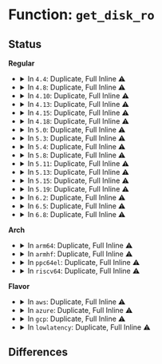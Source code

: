 # Function: <code>get_disk_ro</code>

## Status
<b>Regular</b>
<ul>
<li>
<details>
<summary>In <code>4.4</code>: Duplicate, Full Inline ⚠️</summary>

**Collision:** Static Duplication

**Inline:** Full

**Transformation:** False

**Instances:**

```
In block/genhd.c (0)
Location: include/linux/genhd.h:440
Inline: True
```
```
In block/partition-generic.c (0)
Location: include/linux/genhd.h:440
Inline: True
```
```
In drivers/nvdimm/bus.c (0)
Location: include/linux/genhd.h:440
Inline: True
```
```
In drivers/md/dm-ioctl.c (0)
Location: include/linux/genhd.h:440
Inline: True
```
</details>
</li>
<li>
<details>
<summary>In <code>4.8</code>: Duplicate, Full Inline ⚠️</summary>

**Collision:** Static Duplication

**Inline:** Full

**Transformation:** False

**Instances:**

```
In block/genhd.c (0)
Location: include/linux/genhd.h:429
Inline: True
```
```
In block/partition-generic.c (0)
Location: include/linux/genhd.h:429
Inline: True
```
```
In drivers/nvdimm/bus.c (0)
Location: include/linux/genhd.h:429
Inline: True
```
```
In drivers/md/dm-ioctl.c (0)
Location: include/linux/genhd.h:429
Inline: True
```
</details>
</li>
<li>
<details>
<summary>In <code>4.10</code>: Duplicate, Full Inline ⚠️</summary>

**Collision:** Static Duplication

**Inline:** Full

**Transformation:** False

**Instances:**

```
In block/genhd.c (0)
Location: include/linux/genhd.h:420
Inline: True
```
```
In block/partition-generic.c (0)
Location: include/linux/genhd.h:420
Inline: True
```
```
In drivers/nvdimm/bus.c (0)
Location: include/linux/genhd.h:420
Inline: True
```
```
In drivers/md/dm-ioctl.c (0)
Location: include/linux/genhd.h:420
Inline: True
```
</details>
</li>
<li>
<details>
<summary>In <code>4.13</code>: Duplicate, Full Inline ⚠️</summary>

**Collision:** Static Duplication

**Inline:** Full

**Transformation:** False

**Instances:**

```
In block/genhd.c (0)
Location: include/linux/genhd.h:414
Inline: True
```
```
In block/partition-generic.c (0)
Location: include/linux/genhd.h:414
Inline: True
```
```
In drivers/nvdimm/bus.c (0)
Location: include/linux/genhd.h:414
Inline: True
```
```
In drivers/md/dm-ioctl.c (0)
Location: include/linux/genhd.h:414
Inline: True
```
</details>
</li>
<li>
<details>
<summary>In <code>4.15</code>: Duplicate, Full Inline ⚠️</summary>

**Collision:** Static Duplication

**Inline:** Full

**Transformation:** False

**Instances:**

```
In block/genhd.c (0)
Location: include/linux/genhd.h:406
Inline: True
```
```
In block/partition-generic.c (0)
Location: include/linux/genhd.h:406
Inline: True
```
```
In drivers/nvdimm/bus.c (0)
Location: include/linux/genhd.h:406
Inline: True
```
```
In drivers/md/dm-ioctl.c (0)
Location: include/linux/genhd.h:406
Inline: True
```
</details>
</li>
<li>
<details>
<summary>In <code>4.18</code>: Duplicate, Full Inline ⚠️</summary>

**Collision:** Static Duplication

**Inline:** Full

**Transformation:** False

**Instances:**

```
In block/genhd.c (0)
Location: include/linux/genhd.h:414
Inline: True
```
```
In block/partition-generic.c (0)
Location: include/linux/genhd.h:414
Inline: True
```
```
In drivers/nvdimm/bus.c (0)
Location: include/linux/genhd.h:414
Inline: True
```
```
In drivers/scsi/sd.c (0)
Location: include/linux/genhd.h:414
Inline: True
```
```
In drivers/md/dm-ioctl.c (0)
Location: include/linux/genhd.h:414
Inline: True
```
</details>
</li>
<li>
<details>
<summary>In <code>5.0</code>: Duplicate, Full Inline ⚠️</summary>

**Collision:** Static Duplication

**Inline:** Full

**Transformation:** False

**Instances:**

```
In block/genhd.c (0)
Location: include/linux/genhd.h:437
Inline: True
```
```
In block/partition-generic.c (0)
Location: include/linux/genhd.h:437
Inline: True
```
```
In drivers/nvdimm/bus.c (0)
Location: include/linux/genhd.h:437
Inline: True
```
```
In drivers/scsi/sd.c (0)
Location: include/linux/genhd.h:437
Inline: True
```
```
In drivers/md/dm-ioctl.c (0)
Location: include/linux/genhd.h:437
Inline: True
```
</details>
</li>
<li>
<details>
<summary>In <code>5.3</code>: Duplicate, Full Inline ⚠️</summary>

**Collision:** Static Duplication

**Inline:** Full

**Transformation:** False

**Instances:**

```
In block/genhd.c (0)
Location: include/linux/genhd.h:444
Inline: True
```
```
In block/partition-generic.c (0)
Location: include/linux/genhd.h:444
Inline: True
```
```
In drivers/nvdimm/bus.c (0)
Location: include/linux/genhd.h:444
Inline: True
```
```
In drivers/md/dm-ioctl.c (0)
Location: include/linux/genhd.h:444
Inline: True
```
</details>
</li>
<li>
<details>
<summary>In <code>5.4</code>: Duplicate, Full Inline ⚠️</summary>

**Collision:** Static Duplication

**Inline:** Full

**Transformation:** False

**Instances:**

```
In block/genhd.c (0)
Location: include/linux/genhd.h:444
Inline: True
```
```
In block/partition-generic.c (0)
Location: include/linux/genhd.h:444
Inline: True
```
```
In drivers/nvdimm/bus.c (0)
Location: include/linux/genhd.h:444
Inline: True
```
```
In drivers/md/dm-ioctl.c (0)
Location: include/linux/genhd.h:444
Inline: True
```
</details>
</li>
<li>
<details>
<summary>In <code>5.8</code>: Duplicate, Full Inline ⚠️</summary>

**Collision:** Static Duplication

**Inline:** Full

**Transformation:** False

**Instances:**

```
In block/genhd.c (ffffffff81559105)
Location: include/linux/genhd.h:311
Inline: True
Inline callers:
  - block/genhd.c:disk_ro_show
```
```
In block/partitions/core.c (ffffffff8155d47a)
Location: include/linux/genhd.h:311
Inline: True
Inline callers:
  - block/partitions/core.c:add_partition
```
```
In drivers/nvdimm/bus.c (ffffffff8180f530)
Location: include/linux/genhd.h:311
Inline: True
Inline callers:
  - drivers/nvdimm/bus.c:nvdimm_revalidate_disk
```
```
In drivers/md/dm-ioctl.c (ffffffff819804d3)
Location: include/linux/genhd.h:311
Inline: True
Inline callers:
  - drivers/md/dm-ioctl.c:__dev_status
```
</details>
</li>
<li>
<details>
<summary>In <code>5.11</code>: Duplicate, Full Inline ⚠️</summary>

**Collision:** Static Duplication

**Inline:** Full

**Transformation:** False

**Instances:**

```
In block/genhd.c (ffffffff81575878)
Location: include/linux/genhd.h:254
Inline: True
Inline callers:
  - block/genhd.c:disk_ro_show
```
```
In block/partitions/core.c (ffffffff8157926c)
Location: include/linux/genhd.h:254
Inline: True
Inline callers:
  - block/partitions/core.c:add_partition
```
```
In drivers/nvdimm/bus.c (ffffffff8181e474)
Location: include/linux/genhd.h:254
Inline: True
Inline callers:
  - drivers/nvdimm/bus.c:nvdimm_check_and_set_ro
```
```
In drivers/md/dm-ioctl.c (ffffffff81984af3)
Location: include/linux/genhd.h:254
Inline: True
Inline callers:
  - drivers/md/dm-ioctl.c:__dev_status
```
</details>
</li>
<li>
<details>
<summary>In <code>5.13</code>: Duplicate, Full Inline ⚠️</summary>

**Collision:** Static Duplication

**Inline:** Full

**Transformation:** False

**Instances:**

```
In block/genhd.c (ffffffff8157dce8)
Location: include/linux/genhd.h:225
Inline: True
Inline callers:
  - block/genhd.c:disk_ro_show
  - block/genhd.c:disk_ro_show
```
```
In drivers/nvdimm/bus.c (ffffffff818017ad)
Location: include/linux/genhd.h:225
Inline: True
Inline callers:
  - drivers/nvdimm/bus.c:nvdimm_check_and_set_ro
```
```
In drivers/md/dm-ioctl.c (ffffffff81968a23)
Location: include/linux/genhd.h:225
Inline: True
Inline callers:
  - drivers/md/dm-ioctl.c:__dev_status
```
</details>
</li>
<li>
<details>
<summary>In <code>5.15</code>: Duplicate, Full Inline ⚠️</summary>

**Collision:** Static Duplication

**Inline:** Full

**Transformation:** False

**Instances:**

```
In block/genhd.c (ffffffff815e3988)
Location: include/linux/genhd.h:218
Inline: True
Inline callers:
  - block/genhd.c:disk_ro_show
  - block/genhd.c:disk_ro_show
```
```
In drivers/nvdimm/bus.c (ffffffff8188bc9a)
Location: include/linux/genhd.h:218
Inline: True
Inline callers:
  - drivers/nvdimm/bus.c:nvdimm_check_and_set_ro
```
```
In drivers/md/dm-ioctl.c (ffffffff81a118a4)
Location: include/linux/genhd.h:218
Inline: True
Inline callers:
  - drivers/md/dm-ioctl.c:__dev_status
```
</details>
</li>
<li>
<details>
<summary>In <code>5.19</code>: Duplicate, Full Inline ⚠️</summary>

**Collision:** Static Duplication

**Inline:** Full

**Transformation:** False

**Instances:**

```
In fs/super.c (ffffffff813f68b9)
Location: include/linux/blkdev.h:770
Inline: True
Inline callers:
  - fs/super.c:reconfigure_super
```
```
In fs/ext4/super.c (ffffffff81529507)
Location: include/linux/blkdev.h:770
Inline: True
Inline callers:
  - fs/ext4/super.c:ext4_load_journal
  - fs/ext4/super.c:ext4_load_journal
  - fs/ext4/super.c:__ext4_grp_locked_error
  - fs/ext4/super.c:ext4_handle_error
```
```
In fs/ext4/orphan.c (ffffffff8153a636)
Location: include/linux/blkdev.h:770
Inline: True
Inline callers:
  - fs/ext4/orphan.c:ext4_orphan_cleanup
```
```
In block/bdev.c (ffffffff8166facd)
Location: include/linux/blkdev.h:770
Inline: True
Inline callers:
  - block/bdev.c:blkdev_get_by_path
```
```
In block/fops.c (ffffffff816702e7)
Location: include/linux/blkdev.h:770
Inline: True
Inline callers:
  - block/fops.c:blkdev_write_iter
```
```
In block/blk-core.c (ffffffff81679790)
Location: include/linux/blkdev.h:770
Inline: True
Inline callers:
  - block/blk-core.c:submit_bio_noacct
```
```
In block/blk-lib.c (ffffffff816824b5)
Location: include/linux/blkdev.h:770
Inline: True
Inline callers:
  - block/blk-lib.c:blkdev_issue_secure_erase
  - block/blk-lib.c:__blkdev_issue_zero_pages
  - block/blk-lib.c:__blkdev_issue_write_zeroes
  - block/blk-lib.c:__blkdev_issue_discard
```
```
In block/ioctl.c (ffffffff81690dd0)
Location: include/linux/blkdev.h:770
Inline: True
Inline callers:
  - block/ioctl.c:blkdev_common_ioctl
```
```
In block/genhd.c (ffffffff81692995)
Location: include/linux/blkdev.h:770
Inline: True
Inline callers:
  - block/genhd.c:disk_ro_show
```
```
In block/partitions/core.c (ffffffff816953ea)
Location: include/linux/blkdev.h:770
Inline: True
Inline callers:
  - block/partitions/core.c:part_ro_show
```
```
In block/blk-zoned.c (ffffffff816b7e60)
Location: include/linux/blkdev.h:770
Inline: True
Inline callers:
  - block/blk-zoned.c:blkdev_zone_mgmt
```
```
In drivers/nvdimm/bus.c (ffffffff819d513a)
Location: include/linux/blkdev.h:770
Inline: True
Inline callers:
  - drivers/nvdimm/bus.c:nvdimm_check_and_set_ro
```
```
In drivers/md/md.c (ffffffff81b5c415)
Location: include/linux/blkdev.h:770
Inline: True
Inline callers:
  - drivers/md/md.c:rdev_read_only
  - drivers/md/md.c:rdev_read_only
```
```
In drivers/md/dm-ioctl.c (ffffffff81b7a019)
Location: include/linux/blkdev.h:770
Inline: True
Inline callers:
  - drivers/md/dm-ioctl.c:__dev_status
```
</details>
</li>
<li>
<details>
<summary>In <code>6.2</code>: Duplicate, Full Inline ⚠️</summary>

**Collision:** Static Duplication

**Inline:** Full

**Transformation:** False

**Instances:**

```
In fs/super.c (ffffffff8147f9d9)
Location: include/linux/blkdev.h:758
Inline: True
Inline callers:
  - fs/super.c:reconfigure_super
```
```
In fs/ext4/super.c (ffffffff815c763a)
Location: include/linux/blkdev.h:758
Inline: True
Inline callers:
  - fs/ext4/super.c:ext4_load_journal
  - fs/ext4/super.c:ext4_load_journal
  - fs/ext4/super.c:__ext4_grp_locked_error
  - fs/ext4/super.c:ext4_handle_error
```
```
In fs/ext4/orphan.c (ffffffff815d8bc6)
Location: include/linux/blkdev.h:758
Inline: True
Inline callers:
  - fs/ext4/orphan.c:ext4_orphan_cleanup
```
```
In block/bdev.c (ffffffff8172aecd)
Location: include/linux/blkdev.h:758
Inline: True
Inline callers:
  - block/bdev.c:blkdev_get_by_path
```
```
In block/fops.c (ffffffff8172ba07)
Location: include/linux/blkdev.h:758
Inline: True
Inline callers:
  - block/fops.c:blkdev_write_iter
```
```
In block/blk-core.c (ffffffff81735c86)
Location: include/linux/blkdev.h:758
Inline: True
Inline callers:
  - block/blk-core.c:submit_bio_noacct
```
```
In block/blk-lib.c (ffffffff8173fb4f)
Location: include/linux/blkdev.h:758
Inline: True
Inline callers:
  - block/blk-lib.c:blkdev_issue_secure_erase
  - block/blk-lib.c:__blkdev_issue_zero_pages
  - block/blk-lib.c:__blkdev_issue_write_zeroes
  - block/blk-lib.c:__blkdev_issue_discard
```
```
In block/ioctl.c (ffffffff8174f9b2)
Location: include/linux/blkdev.h:758
Inline: True
Inline callers:
  - block/ioctl.c:blkdev_common_ioctl
```
```
In block/genhd.c (ffffffff81750c45)
Location: include/linux/blkdev.h:758
Inline: True
Inline callers:
  - block/genhd.c:disk_ro_show
```
```
In block/partitions/core.c (ffffffff817544ca)
Location: include/linux/blkdev.h:758
Inline: True
Inline callers:
  - block/partitions/core.c:part_ro_show
```
```
In block/blk-zoned.c (ffffffff8177846d)
Location: include/linux/blkdev.h:758
Inline: True
Inline callers:
  - block/blk-zoned.c:blkdev_zone_mgmt
```
```
In drivers/nvdimm/bus.c (ffffffff81b4fb5a)
Location: include/linux/blkdev.h:758
Inline: True
Inline callers:
  - drivers/nvdimm/bus.c:nvdimm_check_and_set_ro
```
```
In drivers/md/md.c (ffffffff81cf68a5)
Location: include/linux/blkdev.h:758
Inline: True
Inline callers:
  - drivers/md/md.c:rdev_read_only
  - drivers/md/md.c:rdev_read_only
```
```
In drivers/md/dm-ioctl.c (ffffffff81d174f9)
Location: include/linux/blkdev.h:758
Inline: True
Inline callers:
  - drivers/md/dm-ioctl.c:__dev_status
```
</details>
</li>
<li>
<details>
<summary>In <code>6.5</code>: Duplicate, Full Inline ⚠️</summary>

**Collision:** Static Duplication

**Inline:** Full

**Transformation:** False

**Instances:**

```
In fs/super.c (ffffffff814b4735)
Location: include/linux/blkdev.h:742
Inline: True
Inline callers:
  - fs/super.c:reconfigure_super
```
```
In fs/ext4/super.c (ffffffff815ff4cb)
Location: include/linux/blkdev.h:742
Inline: True
Inline callers:
  - fs/ext4/super.c:ext4_load_journal
  - fs/ext4/super.c:ext4_load_journal
  - fs/ext4/super.c:__ext4_grp_locked_error
  - fs/ext4/super.c:ext4_handle_error
```
```
In fs/ext4/orphan.c (ffffffff81610763)
Location: include/linux/blkdev.h:742
Inline: True
Inline callers:
  - fs/ext4/orphan.c:ext4_orphan_cleanup
```
```
In block/bdev.c (ffffffff81767142)
Location: include/linux/blkdev.h:742
Inline: True
Inline callers:
  - block/bdev.c:blkdev_get_by_path
```
```
In block/fops.c (ffffffff81767a92)
Location: include/linux/blkdev.h:742
Inline: True
Inline callers:
  - block/fops.c:blkdev_mmap
  - block/fops.c:blkdev_write_iter
```
```
In block/blk-core.c (ffffffff81772245)
Location: include/linux/blkdev.h:742
Inline: True
Inline callers:
  - block/blk-core.c:submit_bio_noacct
```
```
In block/blk-lib.c (ffffffff8177c079)
Location: include/linux/blkdev.h:742
Inline: True
Inline callers:
  - block/blk-lib.c:blkdev_issue_secure_erase
  - block/blk-lib.c:__blkdev_issue_zero_pages
  - block/blk-lib.c:__blkdev_issue_write_zeroes
  - block/blk-lib.c:__blkdev_issue_discard
```
```
In block/ioctl.c (ffffffff8178bc47)
Location: include/linux/blkdev.h:742
Inline: True
Inline callers:
  - block/ioctl.c:blkdev_common_ioctl
```
```
In block/genhd.c (ffffffff8178d195)
Location: include/linux/blkdev.h:742
Inline: True
Inline callers:
  - block/genhd.c:disk_ro_show
```
```
In block/partitions/core.c (ffffffff817905dd)
Location: include/linux/blkdev.h:742
Inline: True
Inline callers:
  - block/partitions/core.c:part_ro_show
```
```
In block/blk-zoned.c (ffffffff817b7d15)
Location: include/linux/blkdev.h:742
Inline: True
Inline callers:
  - block/blk-zoned.c:blkdev_zone_mgmt
```
```
In drivers/nvdimm/bus.c (ffffffff81ba311a)
Location: include/linux/blkdev.h:742
Inline: True
Inline callers:
  - drivers/nvdimm/bus.c:nvdimm_check_and_set_ro
```
```
In drivers/md/md.c (ffffffff81d5e342)
Location: include/linux/blkdev.h:742
Inline: True
Inline callers:
  - drivers/md/md.c:rdev_read_only
  - drivers/md/md.c:rdev_read_only
```
```
In drivers/md/dm-ioctl.c (ffffffff81d80799)
Location: include/linux/blkdev.h:742
Inline: True
Inline callers:
  - drivers/md/dm-ioctl.c:__dev_status
```
</details>
</li>
<li>
<details>
<summary>In <code>6.8</code>: Duplicate, Full Inline ⚠️</summary>

**Collision:** Static Duplication

**Inline:** Full

**Transformation:** False

**Instances:**

```
In fs/super.c (ffffffff814e41f7)
Location: include/linux/blkdev.h:719
Inline: True
Inline callers:
  - fs/super.c:setup_bdev_super
  - fs/super.c:reconfigure_super
```
```
In fs/ext4/super.c (ffffffff81638171)
Location: include/linux/blkdev.h:719
Inline: True
Inline callers:
  - fs/ext4/super.c:ext4_load_journal
  - fs/ext4/super.c:ext4_load_journal
  - fs/ext4/super.c:__ext4_grp_locked_error
  - fs/ext4/super.c:ext4_handle_error
```
```
In fs/ext4/orphan.c (ffffffff81649523)
Location: include/linux/blkdev.h:719
Inline: True
Inline callers:
  - fs/ext4/orphan.c:ext4_orphan_cleanup
```
```
In block/bdev.c (ffffffff817a8e03)
Location: include/linux/blkdev.h:719
Inline: True
Inline callers:
  - block/bdev.c:bdev_open_by_path
```
```
In block/fops.c (ffffffff817a96f2)
Location: include/linux/blkdev.h:719
Inline: True
Inline callers:
  - block/fops.c:blkdev_mmap
  - block/fops.c:blkdev_write_iter
```
```
In block/blk-core.c (ffffffff817b44f3)
Location: include/linux/blkdev.h:719
Inline: True
Inline callers:
  - block/blk-core.c:submit_bio_noacct
```
```
In block/blk-lib.c (ffffffff817be469)
Location: include/linux/blkdev.h:719
Inline: True
Inline callers:
  - block/blk-lib.c:blkdev_issue_secure_erase
  - block/blk-lib.c:__blkdev_issue_zero_pages
  - block/blk-lib.c:__blkdev_issue_write_zeroes
  - block/blk-lib.c:__blkdev_issue_discard
```
```
In block/ioctl.c (ffffffff817ce3e0)
Location: include/linux/blkdev.h:719
Inline: True
Inline callers:
  - block/ioctl.c:blkdev_common_ioctl
```
```
In block/genhd.c (ffffffff817cf9f5)
Location: include/linux/blkdev.h:719
Inline: True
Inline callers:
  - block/genhd.c:disk_ro_show
```
```
In block/partitions/core.c (ffffffff817d3e7d)
Location: include/linux/blkdev.h:719
Inline: True
Inline callers:
  - block/partitions/core.c:part_ro_show
```
```
In block/blk-zoned.c (ffffffff817fcc38)
Location: include/linux/blkdev.h:719
Inline: True
Inline callers:
  - block/blk-zoned.c:blkdev_zone_mgmt
```
```
In drivers/nvdimm/bus.c (ffffffff81bf72da)
Location: include/linux/blkdev.h:719
Inline: True
Inline callers:
  - drivers/nvdimm/bus.c:nvdimm_check_and_set_ro
```
```
In drivers/md/md.c (ffffffff81e151a2)
Location: include/linux/blkdev.h:719
Inline: True
Inline callers:
  - drivers/md/md.c:rdev_read_only
  - drivers/md/md.c:rdev_read_only
```
```
In drivers/md/dm-ioctl.c (ffffffff81e37df9)
Location: include/linux/blkdev.h:719
Inline: True
Inline callers:
  - drivers/md/dm-ioctl.c:__dev_status
```
</details>
</li>
</ul>
<b>Arch</b>
<ul>
<li>
<details>
<summary>In <code>arm64</code>: Duplicate, Full Inline ⚠️</summary>

**Collision:** Static Duplication

**Inline:** Full

**Transformation:** False

**Instances:**

```
In block/genhd.c (0)
Location: include/linux/genhd.h:444
Inline: True
```
```
In block/partition-generic.c (0)
Location: include/linux/genhd.h:444
Inline: True
```
```
In drivers/nvdimm/bus.c (0)
Location: include/linux/genhd.h:444
Inline: True
```
```
In drivers/md/dm-ioctl.c (0)
Location: include/linux/genhd.h:444
Inline: True
```
```
In drivers/mmc/core/block.c (0)
Location: include/linux/genhd.h:444
Inline: True
```
</details>
</li>
<li>
<details>
<summary>In <code>armhf</code>: Duplicate, Full Inline ⚠️</summary>

**Collision:** Static Duplication

**Inline:** Full

**Transformation:** False

**Instances:**

```
In block/genhd.c (c07a4ce8)
Location: include/linux/genhd.h:444
Inline: True
Inline callers:
  - block/genhd.c:disk_ro_show
```
```
In block/partition-generic.c (c07a8418)
Location: include/linux/genhd.h:444
Inline: True
Inline callers:
  - block/partition-generic.c:add_partition
```
```
In drivers/md/dm-ioctl.c (c0be5f2c)
Location: include/linux/genhd.h:444
Inline: True
Inline callers:
  - drivers/md/dm-ioctl.c:__dev_status
```
```
In drivers/mmc/core/block.c (c0c19f58)
Location: include/linux/genhd.h:444
Inline: True
Inline callers:
  - drivers/mmc/core/block.c:force_ro_show
```
</details>
</li>
<li>
<details>
<summary>In <code>ppc64el</code>: Duplicate, Full Inline ⚠️</summary>

**Collision:** Static Duplication

**Inline:** Full

**Transformation:** False

**Instances:**

```
In block/genhd.c (c00000000079258c)
Location: include/linux/genhd.h:444
Inline: True
Inline callers:
  - block/genhd.c:disk_ro_show
```
```
In block/partition-generic.c (c000000000796df0)
Location: include/linux/genhd.h:444
Inline: True
Inline callers:
  - block/partition-generic.c:add_partition
```
```
In drivers/nvdimm/bus.c (c0000000009fd82c)
Location: include/linux/genhd.h:444
Inline: True
Inline callers:
  - drivers/nvdimm/bus.c:nvdimm_revalidate_disk
```
```
In drivers/md/dm-ioctl.c (c000000000bf8390)
Location: include/linux/genhd.h:444
Inline: True
Inline callers:
  - drivers/md/dm-ioctl.c:__dev_status
```
</details>
</li>
<li>
<details>
<summary>In <code>riscv64</code>: Duplicate, Full Inline ⚠️</summary>

**Collision:** Static Duplication

**Inline:** Full

**Transformation:** False

**Instances:**

```
In block/genhd.c (ffffffe0004361a2)
Location: include/linux/genhd.h:444
Inline: True
Inline callers:
  - block/genhd.c:disk_ro_show
```
```
In block/partition-generic.c (ffffffe00043911a)
Location: include/linux/genhd.h:444
Inline: True
Inline callers:
  - block/partition-generic.c:add_partition
```
```
In drivers/nvdimm/bus.c (ffffffe0005c0de8)
Location: include/linux/genhd.h:444
Inline: True
Inline callers:
  - drivers/nvdimm/bus.c:nvdimm_revalidate_disk
```
```
In drivers/md/dm-ioctl.c (ffffffe0006f5d2e)
Location: include/linux/genhd.h:444
Inline: True
Inline callers:
  - drivers/md/dm-ioctl.c:__dev_status
```
```
In drivers/mmc/core/block.c (ffffffe000716664)
Location: include/linux/genhd.h:444
Inline: True
Inline callers:
  - drivers/mmc/core/block.c:force_ro_show
```
</details>
</li>
</ul>
<b>Flavor</b>
<ul>
<li>
<details>
<summary>In <code>aws</code>: Duplicate, Full Inline ⚠️</summary>

**Collision:** Static Duplication

**Inline:** Full

**Transformation:** False

**Instances:**

```
In block/genhd.c (0)
Location: include/linux/genhd.h:444
Inline: True
```
```
In block/partition-generic.c (0)
Location: include/linux/genhd.h:444
Inline: True
```
```
In drivers/nvdimm/bus.c (0)
Location: include/linux/genhd.h:444
Inline: True
```
```
In drivers/md/dm-ioctl.c (0)
Location: include/linux/genhd.h:444
Inline: True
```
</details>
</li>
<li>
<details>
<summary>In <code>azure</code>: Duplicate, Full Inline ⚠️</summary>

**Collision:** Static Duplication

**Inline:** Full

**Transformation:** False

**Instances:**

```
In block/genhd.c (0)
Location: include/linux/genhd.h:444
Inline: True
```
```
In block/partition-generic.c (0)
Location: include/linux/genhd.h:444
Inline: True
```
```
In drivers/nvdimm/bus.c (0)
Location: include/linux/genhd.h:444
Inline: True
```
```
In drivers/md/dm-ioctl.c (0)
Location: include/linux/genhd.h:444
Inline: True
```
</details>
</li>
<li>
<details>
<summary>In <code>gcp</code>: Duplicate, Full Inline ⚠️</summary>

**Collision:** Static Duplication

**Inline:** Full

**Transformation:** False

**Instances:**

```
In block/genhd.c (0)
Location: include/linux/genhd.h:444
Inline: True
```
```
In block/partition-generic.c (0)
Location: include/linux/genhd.h:444
Inline: True
```
```
In drivers/nvdimm/bus.c (0)
Location: include/linux/genhd.h:444
Inline: True
```
```
In drivers/md/dm-ioctl.c (0)
Location: include/linux/genhd.h:444
Inline: True
```
</details>
</li>
<li>
<details>
<summary>In <code>lowlatency</code>: Duplicate, Full Inline ⚠️</summary>

**Collision:** Static Duplication

**Inline:** Full

**Transformation:** False

**Instances:**

```
In block/genhd.c (0)
Location: include/linux/genhd.h:444
Inline: True
```
```
In block/partition-generic.c (0)
Location: include/linux/genhd.h:444
Inline: True
```
```
In drivers/nvdimm/bus.c (0)
Location: include/linux/genhd.h:444
Inline: True
```
```
In drivers/md/dm-ioctl.c (0)
Location: include/linux/genhd.h:444
Inline: True
```
</details>
</li>
</ul>

## Differences
